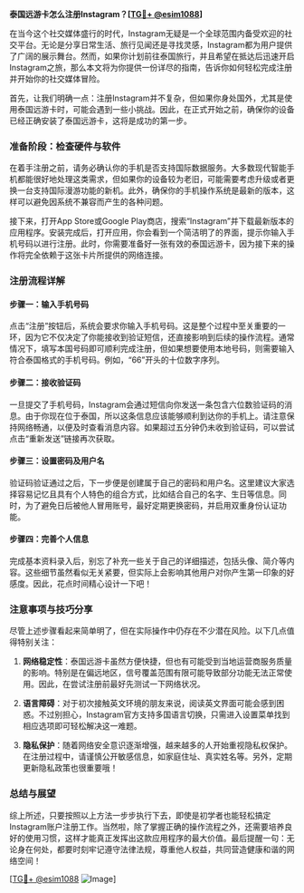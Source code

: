 **泰国远游卡怎么注册Instagram？[[TG💪+ @esim1088](https://t.me/s/esim1088)]**

在当今这个社交媒体盛行的时代，Instagram无疑是一个全球范围内备受欢迎的社交平台。无论是分享日常生活、旅行见闻还是寻找灵感，Instagram都为用户提供了广阔的展示舞台。然而，如果你计划前往泰国旅行，并且希望在抵达后迅速开启Instagram之旅，那么本文将为你提供一份详尽的指南，告诉你如何轻松完成注册并开始你的社交媒体冒险。

首先，让我们明确一点：注册Instagram并不复杂，但如果你身处国外，尤其是使用泰国远游卡时，可能会遇到一些小挑战。因此，在正式开始之前，确保你的设备已经正确安装了泰国远游卡，这将是成功的第一步。

### **准备阶段：检查硬件与软件**

在着手注册之前，请务必确认你的手机是否支持国际数据服务。大多数现代智能手机都能很好地处理这类需求，但如果你的设备较为老旧，可能需要考虑升级或者更换一台支持国际漫游功能的新机。此外，确保你的手机操作系统是最新的版本，这样可以避免因系统不兼容而产生的各种问题。

接下来，打开App Store或Google Play商店，搜索“Instagram”并下载最新版本的应用程序。安装完成后，打开应用，你会看到一个简洁明了的界面，提示你输入手机号码以进行注册。此时，你需要准备好一张有效的泰国远游卡，因为接下来的操作将完全依赖于这张卡片所提供的网络连接。

### **注册流程详解**

#### **步骤一：输入手机号码**
点击“注册”按钮后，系统会要求你输入手机号码。这是整个过程中至关重要的一环，因为它不仅决定了你能接收到验证短信，还直接影响到后续的操作流程。通常情况下，填写本国号码即可顺利完成注册，但如果想要使用本地号码，则需要输入符合泰国格式的手机号码。例如，“66”开头的十位数字序列。

#### **步骤二：接收验证码**
一旦提交了手机号码，Instagram会通过短信向你发送一条包含六位数验证码的消息。由于你现在位于泰国，所以这条信息应该能够顺利到达你的手机上。请注意保持网络畅通，以便及时查看消息内容。如果超过五分钟仍未收到验证码，可以尝试点击“重新发送”链接再次获取。

#### **步骤三：设置密码及用户名**
验证码验证通过之后，下一步便是创建属于自己的密码和用户名。这里建议大家选择容易记忆且具有个人特色的组合方式，比如结合自己的名字、生日等信息。同时，为了避免日后被他人冒用账号，最好定期更换密码，并启用双重身份认证功能。

#### **步骤四：完善个人信息**
完成基本资料录入后，别忘了补充一些关于自己的详细描述，包括头像、简介等内容。这些细节虽然看似无关紧要，但实际上会影响其他用户对你产生第一印象的好感度。因此，花点时间精心设计一下吧！

### **注意事项与技巧分享**

尽管上述步骤看起来简单明了，但在实际操作中仍存在不少潜在风险。以下几点值得特别关注：

1. **网络稳定性**：泰国远游卡虽然方便快捷，但也有可能受到当地运营商服务质量的影响。特别是在偏远地区，信号覆盖范围有限可能导致部分功能无法正常使用。因此，在尝试注册前最好先测试一下网络状况。
   
2. **语言障碍**：对于初次接触英文环境的朋友来说，阅读英文界面可能会感到困惑。不过别担心，Instagram官方支持多国语言切换，只需进入设置菜单找到相应选项即可轻松解决这一难题。

3. **隐私保护**：随着网络安全意识逐渐增强，越来越多的人开始重视隐私权保护。在注册过程中，请谨慎公开敏感信息，如家庭住址、真实姓名等。另外，定期更新隐私政策也很重要哦！

### **总结与展望**

综上所述，只要按照以上方法一步步执行下去，即使是初学者也能轻松搞定Instagram账户注册工作。当然啦，除了掌握正确的操作流程之外，还需要培养良好的使用习惯，这样才能真正发挥出这款应用程序的最大价值。最后提醒一句：无论身在何处，都要时刻牢记遵守法律法规，尊重他人权益，共同营造健康和谐的网络空间！

[[TG💪+ @esim1088](https://t.me/s/esim1088) ![Image](https://i.postimg.cc/4NQfJmqS/Snipaste-2025-05-13-00-14-12.png)]